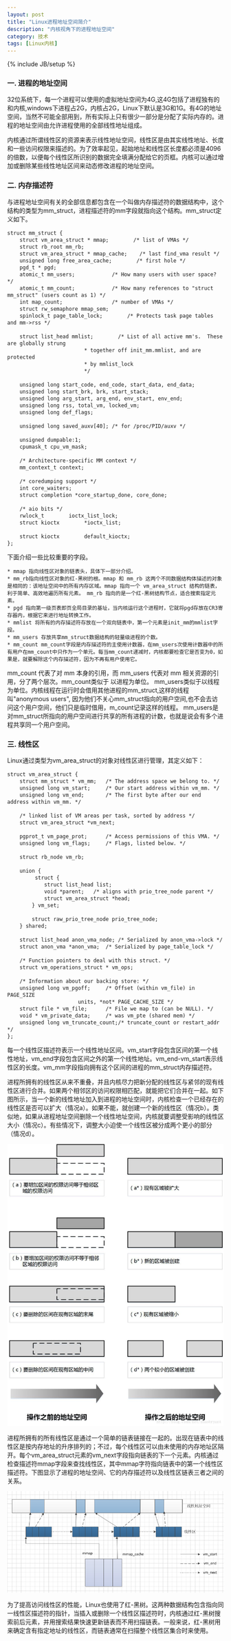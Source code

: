 ```yaml
---
layout: post
title: "Linux进程地址空间简介"
description: "内核视角下的进程地址空间"
category: 技术
tags: [Linux内核]
---
```

{% include JB/setup %}


<h3>一. 进程的地址空间</h3>


32位系统下，每一个进程可以使用的虚拟地址空间为4G,这4G包括了进程独有的和内核,windows下进程占2G，内核占2G，Linux下默认是3G和1G。有4G的地址空间，当然不可能全部用到，所有实际上只有很少一部分是分配了实际内存的。进程的地址空间由允许进程使用的全部线性地址组成。

内核通过所谓线性区的资源来表示线性地址空间，线性区是由其实线性地址、长度和一些访问权限来描述的。为了效率起见，起始地址和线性区长度都必须是4096的倍数，以便每个线性区所识别的数据完全填满分配给它的页框。内核可以通过增加或删除某些线性地址区间来动态修改进程的地址空间。


<h3>二. 内存描述符</h3>

与进程地址空间有关的全部信息都包含在一个叫做内存描述符的数据结构中，这个结构的类型为mm\_struct，进程描述符的mm字段就指向这个结构。mm\_struct定义如下。

	struct mm_struct {
	    struct vm_area_struct * mmap;        /* list of VMAs */
	    struct rb_root mm_rb;
	    struct vm_area_struct * mmap_cache;    /* last find_vma result */
	    unsigned long free_area_cache;        /* first hole */
	    pgd_t * pgd;
	    atomic_t mm_users;            /* How many users with user space? */
	    atomic_t mm_count;            /* How many references to "struct mm_struct" (users count as 1) */
	    int map_count;                /* number of VMAs */
	    struct rw_semaphore mmap_sem;
	    spinlock_t page_table_lock;        /* Protects task page tables and mm->rss */
	
	    struct list_head mmlist;        /* List of all active mm's.  These are globally strung
	                         * together off init_mm.mmlist, and are protected
	                         * by mmlist_lock
	                         */
	
	    unsigned long start_code, end_code, start_data, end_data;
	    unsigned long start_brk, brk, start_stack;
	    unsigned long arg_start, arg_end, env_start, env_end;
	    unsigned long rss, total_vm, locked_vm;
	    unsigned long def_flags;
	
	    unsigned long saved_auxv[40]; /* for /proc/PID/auxv */
	
	    unsigned dumpable:1;
	    cpumask_t cpu_vm_mask;
	
	    /* Architecture-specific MM context */
	    mm_context_t context;
	
	    /* coredumping support */
	    int core_waiters;
	    struct completion *core_startup_done, core_done;
	
	    /* aio bits */
	    rwlock_t        ioctx_list_lock;
	    struct kioctx        *ioctx_list;
	
	    struct kioctx        default_kioctx;
	};

下面介绍一些比较重要的字段。

	* mmap 指向线性区对象的链表头，具体下一部分介绍。
	* mm_rb指向线性区对象的红-黑树的根。mmap 和 mm_rb 这两个不同数据结构体描述的对象是相同的：该地址空间中的所有内存区域。mmap 指向一个 vm_area_struct 结构的链表，利于简单、高效地遍历所有元素。 mm_rb 指向的是一个红-黑树结构节点，适合搜索指定元素。
	* pgd 指向第一级页表即页全局目录的基址，当内核运行这个进程时，它就将pgd存放在CR3寄存器内，根据它来进行地址转换工作。
	* mmlist 将所有的内存描述符存放在一个双向链表中，第一个元素是init_mm的mmlist字段。
	* mm_users 存放共享mm_struct数据结构的轻量级进程的个数。
	* mm_count mm_count字段是内存描述符的主使用计数器，在mm_users次使用计数器中的所有用户在mm_count中只作为一个单元。每当mm_count递减时，内核都要检查它是否变为0，如果是，就要解除这个内存描述符，因为不再有用户使用它。

mm\_count 代表了对 mm 本身的引用，而 mm\_users 代表对 mm 相关资源的引用，分了两个层次。mm\_count类似于 以进程为单位。  mm\_users类似于以线程为单位。内核线程在运行时会借用其他进程的mm\_struct,这样的线程叫"anonymous users", 因为他们不关心mm\_struct指向的用户空间,也不会去访问这个用户空间，他们只是临时借用，m_count记录这样的线程。 mm\_users是对mm\_struct所指向的用户空间进行共享的所有进程的计数，也就是说会有多个进程共享同一个用户空间。

<h3>三. 线性区</h3>

Linux通过类型为vm\_area\_struct的对象对线性区进行管理，其定义如下：

	struct vm_area_struct {
		struct mm_struct * vm_mm;	/* The address space we belong to. */
		unsigned long vm_start;		/* Our start address within vm_mm. */
		unsigned long vm_end;		/* The first byte after our end address within vm_mm. */
	
		/* linked list of VM areas per task, sorted by address */
		struct vm_area_struct *vm_next;
	
	 	pgprot_t vm_page_prot;		/* Access permissions of this VMA. */
		unsigned long vm_flags;		/* Flags, listed below. */
	
	 	struct rb_node vm_rb;
	
		union {
			 struct {
				struct list_head list;
				void *parent;	/* aligns with prio_tree_node parent */
				struct vm_area_struct *head;
			} vm_set;
	
			struct raw_prio_tree_node prio_tree_node;
	 	} shared;
	
		struct list_head anon_vma_node;	/* Serialized by anon_vma->lock */
		struct anon_vma *anon_vma;	/* Serialized by page_table_lock */
	
		/* Function pointers to deal with this struct. */
	 	struct vm_operations_struct * vm_ops;
	
		/* Information about our backing store: */
		unsigned long vm_pgoff;		/* Offset (within vm_file) in PAGE_SIZE
						   units, *not* PAGE_CACHE_SIZE */
		struct file * vm_file;		/* File we map to (can be NULL). */
		void * vm_private_data;		/* was vm_pte (shared mem) */
		unsigned long vm_truncate_count;/* truncate_count or restart_addr */
	};

每一个线性区描述符表示一个线性地址区间。vm\_start字段包含区间的第一个线性地址，vm\_end字段包含区间之外的第一个线性地址。vm\_end-vm\_start表示线性区的长度。vm\_mm字段指向拥有这个区间的进程的mm\_struct内存描述符。

进程所拥有的线性区从来不重叠，并且内核尽力把新分配的线性区与紧邻的现有线性区进行合并。如果两个相邻区的访问权限相匹配，就能把它们合并在一起。如下图所示，当一个新的线性地址加入到进程的地址空间时，内核检查一个已经存在的线性区是否可以扩大（情况a）。如果不能，就创建一个新的线性区（情况b）。类似地，如果从进程地址空间删除一个线性地址空间，内核就要调整受影响的线性区大小（情况c）。有些情况下，调整大小迫使一个线性区被分成两个更小的部分（情况d）。

![](/assets/img/process_vm/1.jpg)

进程所拥有的所有线性区是通过一个简单的链表链接在一起的。出现在链表中的线性区是按内存地址的升序排列的；不过，每个线性区可以由未使用的内存地址区隔开。每个vm\_area\_struct元素的vm\_next字段指向链表的下一个元素。内核通过检查描述符mmap字段来查找线性区，其中mmap字符指向链表中的第一个线性区描述符。下图显示了进程的地址空间、它的内存描述符以及线性区链表三者之间的关系。


![](/assets/img/process_vm/2.PNG)

为了提高访问线性区的性能，Linux也使用了红-黑树。这两种数据结构包含指向同一线性区描述符的指针，当插入或删除一个线性区描述符时，内核通过红-黑树搜索前后元素，并用搜索结果快速更新链表而不用扫描链表。一般来说，红-黑树用来确定含有指定地址的线性区，而链表通常在扫描整个线性区集合时来使用。

